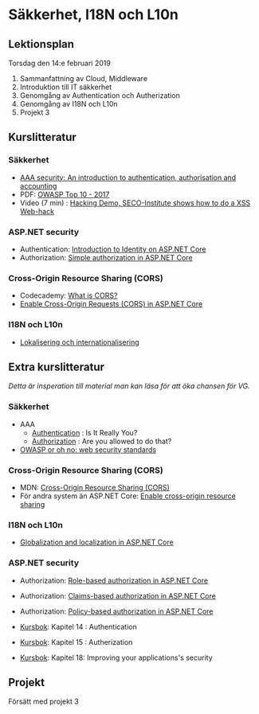 # Säkkerhet, I18N och L10n

## Lektionsplan
Torsdag den 14:e februari 2019
1. Sammanfattning av Cloud, Middleware
1. Introduktion till IT säkkerhet
1. Genomgång av Authentication och Autherization
1. Genomgång av I18N och L10n
1. Projekt 3

## Kurslitteratur
### Säkkerhet
* [AAA security: An introduction to authentication, authorisation and accounting](https://codebots.com/app-development/aaa-security-an-introduction-to-authentication-authorisation-accounting)
* PDF: [OWASP Top 10 - 2017](https://www.owasp.org/images/7/72/OWASP_Top_10-2017_%28en%29.pdf.pdf)
* Video (7 min) : [Hacking Demo, SECO-Institute shows how to do a XSS Web-hack](https://www.youtube.com/watch?v=-RU0hD6IZAM)

### ASP.NET security
* Authentication: [Introduction to Identity on ASP.NET Core](https://docs.microsoft.com/en-us/aspnet/core/security/authentication/identity?view=aspnetcore-2.2&tabs=visual-studio)
* Authorization: [Simple authorization in ASP.NET Core](https://docs.microsoft.com/en-us/aspnet/core/security/authorization/simple?view=aspnetcore-2.2)

### Cross-Origin Resource Sharing (CORS)
- Codecademy: [What is CORS?](https://www.codecademy.com/articles/what-is-cors)
- [Enable Cross-Origin Requests (CORS) in ASP.NET Core](https://docs.microsoft.com/en-us/aspnet/core/security/cors?view=aspnetcore-2.2) 

### I18N och L10n
* [Lokalisering och internationalisering](https://www.w3.org/International/questions/qa-i18n)

## Extra kurslitteratur
*Detta är insperation till material man kan läsa för att öka chansen för VG.*

### Säkkerhet
* AAA
    * [Authentication](https://techterms.com/definition/authentication) : Is It Really You?
    * [Authorization](https://www.icann.org/news/blog/what-is-authorization-and-access-control) : Are you allowed to do that?
* [OWASP or oh no: web security standards](https://codebots.com/app-development/owasp-or-oh-no-web-security-standards)

### Cross-Origin Resource Sharing (CORS)
- MDN: [Cross-Origin Resource Sharing (CORS)](https://developer.mozilla.org/en-US/docs/Web/HTTP/CORS)
- För andra system än ASP.NET Core: [Enable cross-origin resource sharing](https://enable-cors.org/)

### I18N och L10n
* [Globalization and localization in ASP.NET Core](https://docs.microsoft.com/en-us/aspnet/core/fundamentals/localization?view=aspnetcore-2.2)

### ASP.NET security
* Authorization: [Role-based authorization in ASP.NET Core](https://docs.microsoft.com/en-us/aspnet/core/security/authorization/roles?view=aspnetcore-2.2)
* Authorization: [Claims-based authorization in ASP.NET Core](https://docs.microsoft.com/en-us/aspnet/core/security/authorization/claims?view=aspnetcore-2.2)
* Authorization: [Policy-based authorization in ASP.NET Core](https://docs.microsoft.com/en-us/aspnet/core/security/authorization/policies?view=aspnetcore-2.2)

* [Kursbok](book.md): Kapitel 14 : Authentication
* [Kursbok](book.md): Kapitel 15 : Autherization
* [Kursbok](book.md): Kapitel 18: Improving your applications's security

## Projekt
Försätt med projekt 3
